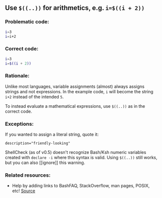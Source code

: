 ## Use `$((..))` for arithmetics, e.g. `i=$((i + 2))`

### Problematic code:

```sh
i=3
i=i+2
```

### Correct code:

```sh
i=3
i=$((i + 2))
```

### Rationale:

Unlike most languages, variable assignments (almost) always assigns strings and not expressions. In the example code, `i` will become the string `i+2` instead of the intended `5`. 

To instead evaluate a mathematical expressions, use `$((..))` as in the correct code.

### Exceptions:

If you wanted to assign a literal string, quote it:

    description="friendly-looking"

ShellCheck (as of v0.5) doesn't recognize Bash/Ksh numeric variables created with `declare -i` where this syntax is valid. Using `$((..))` still works, but you can also [[ignore]] this warning.

### Related resources:

* Help by adding links to BashFAQ, StackOverflow, man pages, POSIX, etc!
[Source](https://github.com/koalaman/shellcheck/wiki/SC2100)


